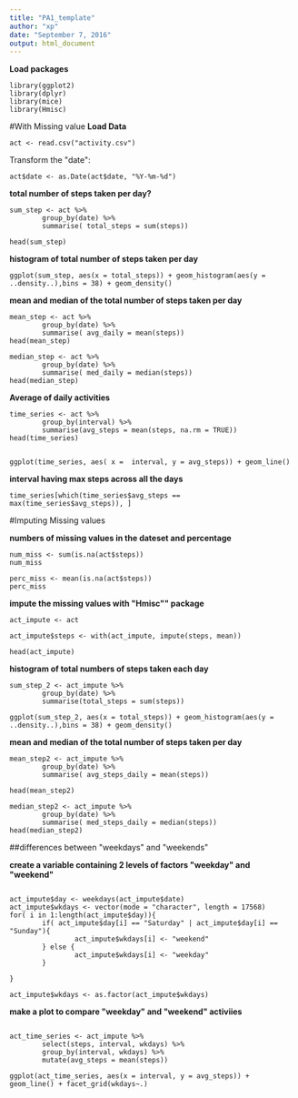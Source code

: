 ```yaml
---
title: "PA1_template"
author: "xp"
date: "September 7, 2016"
output: html_document
---
```


**Load packages**
```{r warning=FALSE, message = FALSE}
library(ggplot2)
library(dplyr)
library(mice)
library(Hmisc)
```
#With Missing value
**Load Data**
```{r}
act <- read.csv("activity.csv")
```
Transform the "date":
```{r}
act$date <- as.Date(act$date, "%Y-%m-%d")
```

__total number of steps taken per day?__
```{r}
sum_step <- act %>%
        group_by(date) %>%
        summarise( total_steps = sum(steps))

head(sum_step)
```

**histogram of total number of steps taken per day**
```{r}
ggplot(sum_step, aes(x = total_steps)) + geom_histogram(aes(y = ..density..),bins = 38) + geom_density()
```

**mean and median of the total number of steps taken per day**
```{r}
mean_step <- act %>%
        group_by(date) %>%
        summarise( avg_daily = mean(steps))
head(mean_step)
```
```{r}
median_step <- act %>% 
        group_by(date) %>%
        summarise( med_daily = median(steps))
head(median_step)

```

**Average of daily activities**
```{r}
time_series <- act %>%
        group_by(interval) %>%
        summarise(avg_steps = mean(steps, na.rm = TRUE))
head(time_series)


ggplot(time_series, aes( x =  interval, y = avg_steps)) + geom_line()
```


**interval having max steps across all the days**
```{r}
time_series[which(time_series$avg_steps == max(time_series$avg_steps)), ]

```

#Imputing Missing values

**numbers of missing values in the dateset and percentage**
```{r}
num_miss <- sum(is.na(act$steps))
num_miss

perc_miss <- mean(is.na(act$steps))
perc_miss
```

**impute the missing values with "Hmisc"" package**
```{r}
act_impute <- act

act_impute$steps <- with(act_impute, impute(steps, mean))

head(act_impute)

```

**histogram of total numbers of steps taken each day**
```{r}
sum_step_2 <- act_impute %>%
        group_by(date) %>%
        summarise(total_steps = sum(steps))

ggplot(sum_step_2, aes(x = total_steps)) + geom_histogram(aes(y = ..density..),bins = 38) + geom_density()

```
**mean and median of the total number of steps taken per day**
```{r}
mean_step2 <- act_impute %>%
        group_by(date) %>%
        summarise( avg_steps_daily = mean(steps))

head(mean_step2)

median_step2 <- act_impute %>%
        group_by(date) %>%
        summarise( med_steps_daily = median(steps))
head(median_step2)
```

##differences between "weekdays" and "weekends"



**create a variable containing 2 levels of factors "weekday" and "weekend"**

```{r}

act_impute$day <- weekdays(act_impute$date)
act_impute$wkdays <- vector(mode = "character", length = 17568)
for( i in 1:length(act_impute$day)){
        if( act_impute$day[i] == "Saturday" | act_impute$day[i] == "Sunday"){
                act_impute$wkdays[i] <- "weekend"
        } else {
                act_impute$wkdays[i] <- "weekday"
        }        

}

act_impute$wkdays <- as.factor(act_impute$wkdays)

```
**make a plot to compare "weekday" and "weekend" activiies**
```{r}

act_time_series <- act_impute %>%
        select(steps, interval, wkdays) %>%
        group_by(interval, wkdays) %>%
        mutate(avg_steps = mean(steps))

ggplot(act_time_series, aes(x = interval, y = avg_steps)) + geom_line() + facet_grid(wkdays~.)

```




